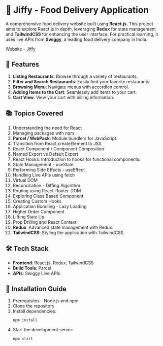 # 🍔 Jiffy - Food Delivery Application

A comprehensive food delivery website built using **React.js**. This project aims to explore React.js in depth, leveraging **Redux** for state management and **TailwindCSS** for enhancing the user interface. For practical learning, it uses live APIs from **Swiggy**, a leading food delivery company in India.

Website - [Jiffy](https://jiffy-delivery.netlify.app/)


## 🚀 Features

1. **Listing Restaurants**: Browse through a variety of restaurants.
2. **Filter and Search Restaurants**: Easily find your favorite restaurants.
3. **Browsing Menu**: Navigate menus with accordion control.
4. **Adding Items to the Cart**: Seamlessly add items to your cart.
5. **Cart View**: View your cart with billing information.

## 📚 Topics Covered

1. Understanding the need for React
2. Managing packages with npm
3. **Parcel / WebPack**: Module bundlers for JavaScript.
4. Transition from React.createElement to JSX
5. React Component / Component Composition
6. Named Export vs Default Export
7. React Hooks: Introduction to hooks for functional components.
8. State Management - useState
9. Performing Side Effects - useEffect
10. Handling Live APIs using fetch
11. Virtual DOM
12. Reconciliation - Diffing Algorithm
13. Routing using React-Router-DOM
14. Exploring Class Based Component
15. Creating Custom Hooks
16. Application Bundling - Lazy Loading
17. Higher Order Component
18. Lifting State Up
19. Prop Drilling and React Context
20. **Redux**: Advanced state management with Redux.
21. **TailwindCSS**: Styling the application with TailwindCSS.

## 🛠️ Tech Stack

- **Frontend**: React.js, Redux, TailwindCSS
- **Build Tools**: Parcel
- **APIs**: Swiggy Live APIs



## 💽 Installation Guide

1. Prerequisites - Node.js and npm
2. Clone the repository
3. Install dependencies:
    ```sh
    npm install
    ```
4. Start the development server:
    ```sh
    npm start
    ```
